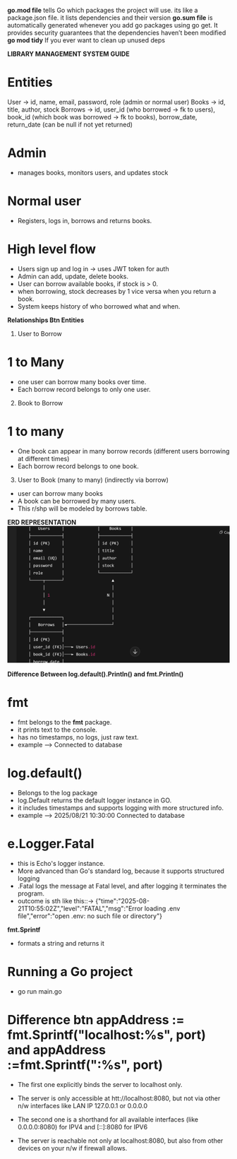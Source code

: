 **go.mod file** tells Go which packages the project will use. its like a package.json file. it lists dependencies and their version
**go.sum file** is automatically generated whenever you add go packages using go get. It provides security guarantees that the dependencies haven’t been modified
**go mod tidy** If you ever want to clean up unused deps

**LIBRARY MANAGEMENT SYSTEM GUIDE**

# Entities

User -> id, name, email, password, role (admin or normal user)
Books -> id, title, author, stock
Borrows -> id, user_id (who borrowed -> fk to users), book_id (which book was borrowed -> fk to books), borrow_date, return_date (can be null if not yet returned)

# Admin

- manages books, monitors users, and updates stock

# Normal user

- Registers, logs in, borrows and returns books.

# High level flow

- Users sign up and log in -> uses JWT token for auth
- Admin can add, update, delete books.
- User can borrow available books, if stock is > 0.
- when borrowing, stock decreases by 1 vice versa when you return a book.
- System keeps history of who borrowed what and when.

**Relationships Btn Entities**

1. User to Borrow

# 1 to Many

- one user can borrow many books over time.
- Each borrow record belongs to only one user.

2. Book to Borrow

# 1 to many

- One book can appear in many borrow records (different users borrowing at different times)
- Each borrow record belongs to one book.

3. User to Book (many to many) (indirectly via borrow)

- user can borrow many books
- A book can be borrowed by many users.
- This r/shp will be modeled by borrows table.

**ERD REPRESENTATION**
![alt text](image.png)

**Difference Between log.default().Println() and fmt.Println()**

# fmt

- fmt belongs to the **fmt** package.
- it prints text to the console.
- has no timestamps, no logs, just raw text.
- example --> Connected to database

# log.default()

- Belongs to the log package
- log.Default returns the default logger instance in GO.
- it includes timestamps and supports logging with more structured info.
- example --> 2025/08/21 10:30:00 Connected to database

# e.Logger.Fatal

- this is Echo's logger instance.
- More advanced than Go's standard log, because it supports structured logging
- .Fatal logs the message at Fatal level, and after logging it terminates the program.
- outcome is sth like this::-> {"time":"2025-08-21T10:55:02Z","level":"FATAL","msg":"Error loading .env file","error":"open .env: no such file or directory"}

**fmt.Sprintf**

- formats a string and returns it

# Running a Go project

- go run main.go

# Difference btn **appAddress := fmt.Sprintf("localhost:%s", port)** and **appAddress :=fmt.Sprintf(":%s", port)**

- The first one explicitly binds the server to localhost only.
- The server is only accessible at htt://localhost:8080, but not via other n/w interfaces like LAN IP 127.0.0.1 or 0.0.0.0

- The second one is a shorthand for all available interfaces (like 0.0.0.0:8080) for IPV4 and [::]:8080 for IPV6
- The server is reachable not only at localhost:8080, but also from other devices on your n/w if firewall allows.
